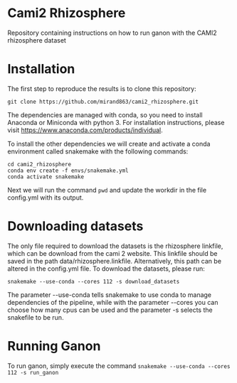 # Cami2 Rhizosphere
Repository containing instructions on how to run ganon with the CAMI2 rhizosphere dataset

# Installation
The first step to reproduce the results is to clone this repository:

`git clone https://github.com/mirand863/cami2_rhizosphere.git`

The dependencies are managed with conda, so you need to install Anaconda or Miniconda with python 3. For installation instructions, please visit https://www.anaconda.com/products/individual.

To install the other dependencies we will create and activate a conda environment called snakemake with the following commands:

```
cd cami2_rhizosphere
conda env create -f envs/snakemake.yml
conda activate snakemake
```

Next we will run the command `pwd` and update the workdir in the file config.yml with its output.

# Downloading datasets

The only file required to download the datasets is the rhizosphere linkfile, which can be download from the cami 2 website. This linkfile should be saved in the path data/rhizosphere.linkfile. Alternatively, this path can be altered in the config.yml file. To download the datasets, please run:

`snakemake --use-conda --cores 112 -s download_datasets`

The parameter --use-conda tells snakemake to use conda to manage dependencies of the pipeline, while with the parameter --cores you can choose how many cpus can be used and the parameter -s selects the snakefile to be run.

# Running Ganon

To run ganon, simply execute the command `snakemake --use-conda --cores 112 -s run_ganon`

